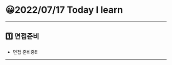 # 😀2022/07/17 Today I learn
-------------------------
## 1️⃣ 면접준비
  * 면접 준비중!!
------------------------
